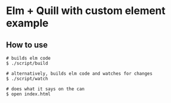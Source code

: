 # Elm + Quill with custom element example

## How to use

```
# builds elm code
$ ./script/build

# alternatively, builds elm code and watches for changes
$ ./script/watch

# does what it says on the can
$ open index.html
```
